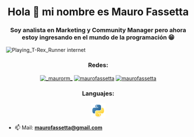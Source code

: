 <h1 align="center">Hola 👋 mi nombre es Mauro Fassetta </h1>
<h3 align="center">Soy analista en Marketing y Community Manager pero ahora estoy ingresando en el mundo de la programación 😁</h3>

![Playing_T-Rex_Runner internet](https://user-images.githubusercontent.com/118296906/203184125-547bb56c-f41e-4d1c-9f43-26ba202c77a9.gif)

<h3 align="center">Redes:</h3>
<p align="center">
<a href="https://twitter.com/_maurorm_" target="blank"><img align="center" src="https://raw.githubusercontent.com/rahuldkjain/github-profile-readme-generator/master/src/images/icons/Social/twitter.svg" alt="_maurorm_" height="40" width="50" /></a>
<a href="https://instagram.com/maurofassetta" target="blank"><img align="center" src="https://raw.githubusercontent.com/rahuldkjain/github-profile-readme-generator/master/src/images/icons/Social/instagram.svg" alt="maurofassetta" height="40" width="50" /></a>
<a href="https://fb.com/maurofassetta" target="blank"><img align="center" src="https://raw.githubusercontent.com/rahuldkjain/github-profile-readme-generator /master/src/images/icons/Social/facebook.svg" alt="maurofassetta" alt="maurofassetta" height="40" width="50" /></a>
</p>

<h3 align="center">Languajes:</h3>
<p align="center"> <a href="https://www.python.org" target="_blank" rel="noreferrer"> <img src="https://raw.githubusercontent.com/devicons/devicon/master/icons/python/python-original.svg" alt="python" width="40" height="40"/> </a> </p>


- 📫 Mail: **maurofassetta@gmail.com**

